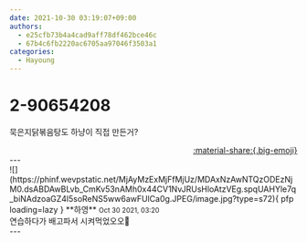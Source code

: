 ```yaml
---
date: 2021-10-30 03:19:07+09:00
authors:
  - e25cfb73b4a4cad9aff78df462bce46c
  - 67b4c6fb2220ac6705aa97046f3503a1
categories:
  - Hayoung
---
```


# 2-90654208

<div class="post-container" markdown="1">
<div class="content-container md-sidebar__scrollwrap" markdown="1">

묵은지닭볶음탕도 하냥이 직접 만든거?

</div>
</div>

<div style="text-align: right;" markdown="1">
<a href="https://weverse.io/fromis9/fanpost/2-90654208" style="text-align: right;">:material-share:{.big-emoji}</a>
</div>
---

<div class="comments-container md-sidebar__scrollwrap" markdown="1">
<div class="comment" markdown="1">
<div class='id-container' markdown="1">
![](https://phinf.wevpstatic.net/MjAyMzExMjFfMjUz/MDAxNzAwNTQzODEzNjM0.dsABDAwBLvb_CmKv53nAMh0x44CV1NvJRUsHloAtzVEg.spqUAHYle7q_biNAdzoaGZ4l5soReNS5ww6awFUlCa0g.JPEG/image.jpg?type=s72){ pfp loading=lazy }
**<span class="artist">하영</span>** <small>Oct 30 2021, 03:20</small><br>
</div>
<div class='comment-body' markdown="1">
연습하다가 배고파서 시켜먹었오오🍚
</div>
</div>
</div>
---
